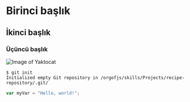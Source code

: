 # Birinci başlık
## İkinci başlık
### Üçüncü başlık
![Image of Yaktocat](https://octodex.github.com/images/yaktocat.png)
```
$ git init
Initialized empty Git repository in /orgofjs/skills/Projects/recipe-repository/.git/
```
``` javascript
var myVar = "Hello, world!";
```
